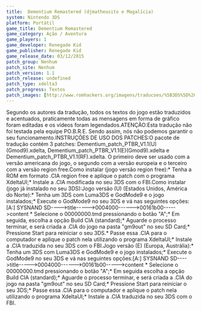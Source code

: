 ```yaml
---
title:  Dementium Remastered (djmatheusito e Magalícia)
system: Nintendo 3DS
platform: Portátil
game_title: Dementium Remastered
game_category: Ação / Aventura
game_players: 1
game_developer: Renegade Kid
game_publisher: Renegade Kid
game_release_date: 03/12/2015
patch_group: Nenhum
patch_site: Nenhum
patch_version: 1.1
patch_release: undefined
patch_type: xdelta3
patch_progress: Textos
patch_images: [http://www.romhackers.org/imagens/traducoes/%5B3DS%5D%20Dementium%20Remastered%20-%20djmatheusito%20e%20Magal%C3%ADcia%20-%201.jpg,http://www.romhackers.org/imagens/traducoes/%5B3DS%5D%20Dementium%20Remastered%20-%20djmatheusito%20e%20Magal%C3%ADcia%20-%202.jpg,http://www.romhackers.org/imagens/traducoes/%5B3DS%5D%20Dementium%20Remastered%20-%20djmatheusito%20e%20Magal%C3%ADcia%20-%203.jpg]
---
```

Segundo os autores da tradução, todos os textos do jogo estão traduzidos e acentuados, praticamente todas as mensagens em forma de gráfico foram editadas e os vídeos foram legendados.ATENÇÃO:Esta tradução não foi testada pela equipe PO.B.R.E. Sendo assim, nós não podemos garantir o seu funcionamento.INSTRUÇÕES DE USO DOS PATCHES:O pacote de tradução contém 3 patches: Dementium_patch_PTBR_V1.1(U)(Gmod9).xdelta, Dementium_patch_PTBR_V1.1(E)(Gmod9).xdelta e Dementium_patch_PTBR_V1.1(RF).xdelta. O primeiro deve ser usado com a versão americana do jogo, o segundo com a versão europeia e o terceiro com a versão region free.Como instalar (jogo versão region free):* Tenha a ROM em formato .CIA region free e aplique o patch com o programa XdeltaUI;* Instale a .CIA modificada no seu 3DS com o FBI.Como instalar (jogo já instalado no seu 3DS):Jogo versão (U) (Estados Unidos, América do Norte):* Tenha um 3DS com Luma3DS e GodMode9 e o jogo instalados;* Execute o GodMode9 no seu 3DS e vá nas seguintes opções:[A:] SYSNAND SD---->title----->0004000------>00161b00----->content * Selecione o 00000000.tmd pressionando o botão "A";* Em seguida, escolha a opção Build CIA (standard);* Aguarde o processo terminar, e será criada a .CIA do jogo na pasta "gm9out" no seu SD Card;* Pressione Start para reiniciar o seu 3DS.* Passe essa .CIA para o computador e aplique o patch nela utilizando o programa XdeltaUI;* Instale a .CIA traduzida no seu 3DS com o FBI.Jogo versão (E) (Europa, Austrália):* Tenha um 3DS com Luma3DS e GodMode9 e o jogo instalados;* Execute o GodMode9 no seu 3DS e vá nas seguintes opções:[A:] SYSNAND SD---->title----->0004000------>00161b00----->content * Selecione o 00000000.tmd pressionando o botão "A";* Em seguida escolha a opção Build CIA (standard);* Aguarde o processo terminar, e será criada a .CIA do jogo na pasta "gm9out" no seu SD Card;* Pressione Start para reiniciar o seu 3DS;* Passe essa .CIA para o computador e aplique o patch nela utilizando o programa XdeltaUI;* Instale a .CIA traduzida no seu 3DS com o FBI.
